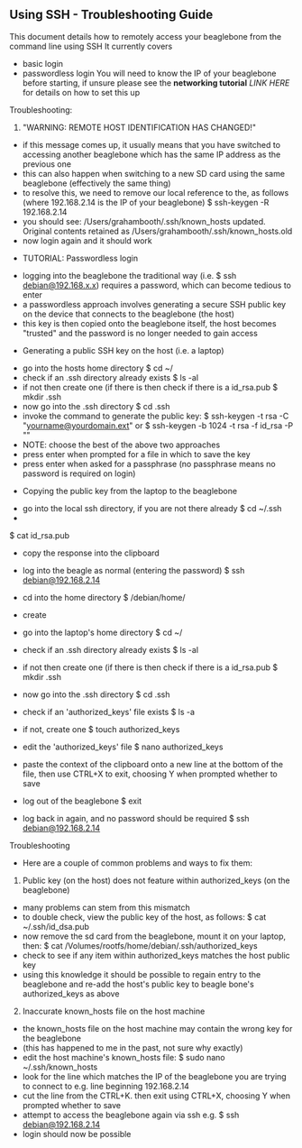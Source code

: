 ## Using SSH - Troubleshooting Guide

This document details how to remotely access your beaglebone from the command line using SSH
It currently covers 
* basic login
* passwordless login
You will need to know the IP of your beaglebone before starting, if unsure please see the **networking tutorial** _LINK HERE_ for details on how to set this up

Troubleshooting:

1. "WARNING: REMOTE HOST IDENTIFICATION HAS CHANGED!"

- if this message comes up, it usually means that you have switched to accessing another beaglebone which has the same IP address as the previous one
- this can also happen when switching to a new SD card using the same beaglebone (effectively the same thing)
- to resolve this, we need to remove our local reference to the, as follows (where 192.168.2.14 is the IP of your beaglebone)
$ ssh-keygen -R 192.168.2.14
- you should see:
/Users/grahambooth/.ssh/known_hosts updated.
Original contents retained as /Users/grahambooth/.ssh/known_hosts.old
- now login again and it should work

* TUTORIAL: Passwordless login

- logging into the beaglebone the traditional way (i.e. $ ssh debian@192.168.x.x) requires a password, which can become tedious to enter
- a passwordless approach involves generating a secure SSH public key on the device that connects to the beaglebone (the host)
- this key is then copied onto the beaglebone itself, the host becomes "trusted" and the password is no longer needed to gain access

* Generating a public SSH key on the host (i.e. a laptop)

- go into the hosts home directory
$ cd ~/
- check if an .ssh directory already exists
$ ls -al
- if not then create one (if there is then check if there is a id_rsa.pub
$ mkdir .ssh
- now go into the .ssh directory
$ cd .ssh
- invoke the command to generate the public key:
$ ssh-keygen -t rsa -C "yourname@yourdomain.ext"
or
$ ssh-keygen -b 1024 -t rsa -f id_rsa -P ""
- NOTE: choose the best of the above two approaches
- press enter when prompted for a file in which to save the key
- press enter when asked for a passphrase (no passphrase means no password is required on login)

* Copying the public key from the laptop to the beaglebone

- go into the local ssh directory, if you are not there already
$ cd ~/.ssh
-  
$ cat id_rsa.pub
- copy the response into the clipboard
- log into the beagle as normal (entering the password)
$ ssh debian@192.168.2.14
- cd into the home directory
$ /debian/home/
- create 

- go into the laptop's home directory
$ cd ~/
- check if an .ssh directory already exists
$ ls -al
- if not then create one (if there is then check if there is a id_rsa.pub
$ mkdir .ssh
- now go into the .ssh directory
$ cd .ssh
- check if an 'authorized_keys' file exists
$ ls -a
- if not, create one
$ touch authorized_keys
- edit the 'authorized_keys' file
$ nano authorized_keys
- paste the context of the clipboard onto a new line at the bottom of the file, then use CTRL+X to exit, choosing Y when prompted whether to save
- log out of the beaglebone 
$ exit
- log back in again, and no password should be required
$ ssh debian@192.168.2.14

Troubleshooting

- Here are a couple of common problems and ways to fix them:

1. Public key (on the host) does not feature within authorized_keys (on the beaglebone)

- many problems can stem from this mismatch
- to double check, view the public key of the host, as follows:
$ cat ~/.ssh/id_dsa.pub
- now remove the sd card from the beaglebone, mount it on your laptop, then:
$ cat /Volumes/rootfs/home/debian/.ssh/authorized_keys
- check to see if any item within authorized_keys matches the host public key
- using this knowledge it should be possible to regain entry to the beaglebone and re-add the host's public key to beagle bone's authorized_keys as above

2. Inaccurate known_hosts file on the host machine

- the known_hosts file on the host machine may contain the wrong key for the beaglebone
- (this has happened to me in the past, not sure why exactly)
- edit the host machine's known_hosts file:
$ sudo nano ~/.ssh/known_hosts
- look for the line which matches the IP of the beaglebone you are trying to connect to e.g. line beginning 192.168.2.14 
- cut the line from the CTRL+K. then exit using CTRL+X, choosing Y when prompted whether to save
- attempt to access the beaglebone again via ssh e.g.
$ ssh debian@192.168.2.14
- login should now be possible

